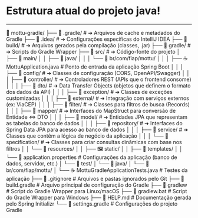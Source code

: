 
# Estrutura atual do projeto java!

---

📁 mottu-gradle/
├── 📁 .gradle/                   # ➔ Arquivos de cache e metadados do Gradle
├── 📁 .idea/                     # ➔ Configurações específicas do IntelliJ IDEA
├── 📁 build/                     # ➔ Arquivos gerados pela compilação (classes, .jar)
├── 📁 gradle/                    # ➔ Scripts do Gradle Wrapper
├── 📁 src/                       # ➔ Código-fonte do projeto
│   ├── 📁 main/
│   │   ├── 📁 java/
│   │   │   └── 📁 br/com/fiap/mottu/
│   │   │       ├── ☕ MottuApplication.java # Ponto de entrada da aplicação Spring Boot
│   │   │       ├── 📁 config/           # ➔ Classes de configuração (CORS, OpenAPI/Swagger)
│   │   │       ├── 📁 controller/       # ➔ Controladores REST (APIs que o frontend consome)
│   │   │       ├── 📁 dto/              # ➔ Data Transfer Objects (objetos que definem o formato dos dados da API)
│   │   │       ├── 📁 exception/        # ➔ Classes de exceções customizadas
│   │   │       ├── 📁 external/         # ➔ Integração com serviços externos (ex: ViaCEP)
│   │   │       ├── 📁 filter/           # ➔ Classes para filtros de busca (Records)
│   │   │       ├── 📁 mapper/           # ➔ Interfaces do MapStruct para conversão de Entidade <=> DTO
│   │   │       ├── 📁 model/            # ➔ Entidades JPA que representam as tabelas do banco de dados
│   │   │       ├── 📁 repository/       # ➔ Interfaces do Spring Data JPA para acesso ao banco de dados
│   │   │       ├── 📁 service/          # ➔ Classes que contêm a lógica de negócio da aplicação
│   │   │       └── 📁 specification/    # ➔ Classes para criar consultas dinâmicas com base nos filtros
│   │   └── 📁 resources/
│   │       ├── 🖼️ static/
│   │       ├── 🎨 templates/
│   │       └── 📜 application.properties  # Configurações da aplicação (banco de dados, servidor, etc.)
│   └── 📁 test/
│       └── 📁 java/
│           └── 📁 br/com/fiap/mottu/
│               └── ☕ MottuGradleApplicationTests.java # Testes da aplicação
├── 📜 .gitignore                # Arquivos e pastas ignorados pelo Git
├── 📜 build.gradle               # Arquivo principal de configuração do Gradle
├── 📜 gradlew                   # Script do Gradle Wrapper para Linux/macOS
├── 📜 gradlew.bat               # Script do Gradle Wrapper para Windows
├── 📖 HELP.md                   # Documentação gerada pelo Spring Initializr
└── 📜 settings.gradle           # Configurações do projeto Gradle